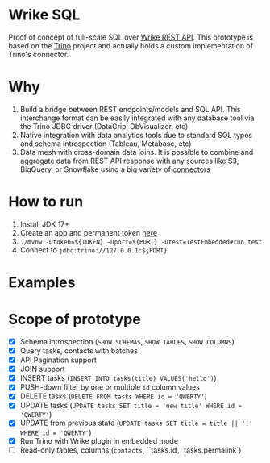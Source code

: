 # Wrike SQL
Proof of concept of full-scale SQL over [Wrike REST API](https://developers.wrike.com).
This prototype is based on the [Trino](https://trino.io) project and actually holds a custom implementation of Trino's connector.

# Why
1. Build a bridge between REST endpoints/models and SQL API.
   This interchange format can be easily integrated with any database tool via the Trino JDBC driver (DataGrip, DbVisualizer, etc)
2. Native integration with data analytics tools due to standard SQL types and schema introspection (Tableau, Metabase, etc)
3. Data mesh with cross-domain data joins.
   It is possible to combine and aggregate data from REST API response with any sources like S3, BigQuery, or Snowflake 
   using a big variety of [connectors](https://github.com/trinodb/trino/tree/master/plugin)

# How to run
1. Install JDK 17+
2. Create an app and permanent token [here](https://www.wrike.com/frontend/apps/index.html#api)
3. `./mvnw -Dtoken=${TOKEN} -Dport=${PORT} -Dtest=TestEmbedded#run test`
4. Connect to `jdbc:trino://127.0.0.1:${PORT}`

# Examples

# Scope of prototype
- [x] Schema introspection (`SHOW SCHEMAS`, `SHOW TABLES`, `SHOW COLUMNS`)
- [x] Query tasks, contacts with batches
- [x] API Pagination support
- [x] JOIN support
- [x] INSERT tasks (`INSERT INTO tasks(title) VALUES('hello')`)
- [x] PUSH-down filter by one or multiple `id` column values
- [x] DELETE tasks (`DELETE FROM tasks WHERE id = 'QWERTY'`)
- [x] UPDATE tasks (`UPDATE tasks SET title = 'new title' WHERE id = 'QWERTY'`)
- [x] UPDATE from previous state (`UPDATE tasks SET title = title || '!' WHERE id = 'QWERTY'`)
- [x] Run Trino with Wrike plugin in embedded mode
- [ ] Read-only tables, columns (`contacts`, ``tasks.id`, `tasks.permalink`)